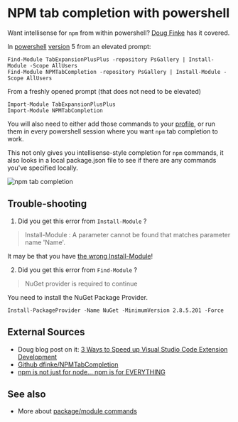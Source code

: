 ﻿# NPM tab completion with powershell

Want intellisense for `npm` from within powershell? [Doug Finke](http://dougfinke.com/blog/3-ways-to-speed-up-visual-studio-code-extension-development/) has it covered.

In [powershell](../powershell/01_summary.md) [version](../powershell/version.md) 5 from an elevated prompt:

	Find-Module TabExpansionPlusPlus -repository PsGallery | Install-Module -Scope AllUsers
	Find-Module NPMTabCompletion -repository PsGallery | Install-Module -Scope AllUsers

From a freshly opened prompt (that does not need to be elevated)

	Import-Module TabExpansionPlusPlus
	Import-Module NPMTabCompletion

You will also need to either add those commands to your [profile](../powershell/create_profile.md), or run them in every powershell session where you want `npm` tab completion to work.

This not only gives you intellisense-style completion for `npm` commands, it also looks in a local package.json file to see if there are any commands you've specified locally.

![npm tab completion](NPMTabRun2.gif 'npm tab completion')

## Trouble-shooting

1. Did you get this error from `Install-Module` ?

> Install-Module : A parameter cannot be found that matches parameter name 'Name'.

It may be that you have [the wrong Install-Module](../powershell/psget_conflicts_with_PowerShellGet.md)!

2. Did you get this error from `Find-Module` ?

> NuGet provider is required to continue

You need to install the NuGet Package Provider.

	Install-PackageProvider -Name NuGet -MinimumVersion 2.8.5.201 -Force

## External Sources

- Doug blog post on it: [3 Ways to Speed up Visual Studio Code Extension Development](http://dougfinke.com/blog/3-ways-to-speed-up-visual-studio-code-extension-development/)
- [Github dfinke/NPMTabCompletion](https://github.com/dfinke/NPMTabCompletion)
- [npm is not just for node... npm is for EVERYTHING](https://secretgeek.net/npm_tab)

## See also

- More about [package/module commands](../powershell/module_commands.md)